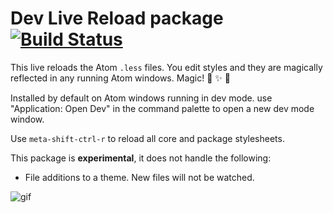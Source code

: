 # Dev Live Reload package [![Build Status](https://travis-ci.org/atom/dev-live-reload.svg?branch=master)](https://travis-ci.org/atom/dev-live-reload)

This live reloads the Atom `.less` files. You edit styles and they are magically
reflected in any running Atom windows. Magic! :tophat: :sparkles: :rabbit2:

Installed by default on Atom windows running in dev mode. use "Application: Open Dev" in the command palette to
open a new dev mode window.

Use `meta-shift-ctrl-r` to reload all core and package stylesheets.

This package is __experimental__, it does not handle the following:

* File additions to a theme. New files will not be watched.

![gif](https://f.cloud.github.com/assets/69169/1387004/d2dc45f2-3b84-11e3-877e-cac8c51e9702.gif)
